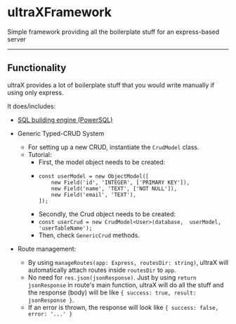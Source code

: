 #  ultraXFramework

Simple framework providing all the boilerplate stuff for an express-based server

<hr>

## Functionality

ultraX provides a lot of boilerplate stuff that you would write manually if using only express.

It does/includes:

* [SQL building engine (PowerSQL)](https://github.com/isaqueks/powersql)

* Generic Typed-CRUD System
	* For setting up a new CRUD, instantiate the `CrudModel` class.
	* Tutorial:
		* First, the model object needs to be created:
		* 
              const userModel = new ObjectModel([
                  new Field('id', 'INTEGER', ['PRIMARY KEY']),
                  new Field('name', 'TEXT', ['NOT NULL']),
                  new Field('email', 'TEXT'),
              ]);
		* Secondly, the Crud object needs to be created:
		* `const userCrud = new CrudModel<User>(database,  userModel,  'userTableName');`
		* Then, check `GenericCrud` methods.

* Route management:
	* By using `manageRoutes(app: Express, routesDir: string)`, ultraX will automatically attach routes inside `routesDir` to `app`.
	* No need for `res.json(jsonResponse)`. Just by using `return jsonResponse` in route's main function, ultraX will do all the stuff and the response (body) will be like `{ success: true, result: jsonResponse }`.
	* If an error is thrown, the response will look like `{ success: false, error: '...' }`